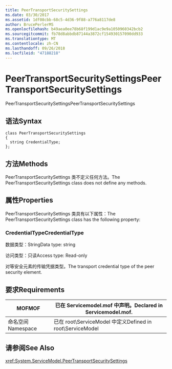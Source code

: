 ```yaml
---
title: PeerTransportSecuritySettings
ms.date: 03/30/2017
ms.assetid: 1df08cbb-68c5-4d36-9f88-a776a8117de8
author: BrucePerlerMS
ms.openlocfilehash: b49aea0ee78b68f199d1ac9e9a1050960342bcb2
ms.sourcegitcommit: fb78d8abbdb87144a3872cf154930157090dd933
ms.translationtype: MT
ms.contentlocale: zh-CN
ms.lasthandoff: 09/26/2018
ms.locfileid: "47188218"
---
```

# <a name="peertransportsecuritysettings"></a><span data-ttu-id="04539-102">PeerTransportSecuritySettings</span><span class="sxs-lookup"><span data-stu-id="04539-102">PeerTransportSecuritySettings</span></span>
<span data-ttu-id="04539-103">PeerTransportSecuritySettings</span><span class="sxs-lookup"><span data-stu-id="04539-103">PeerTransportSecuritySettings</span></span>  
  
## <a name="syntax"></a><span data-ttu-id="04539-104">语法</span><span class="sxs-lookup"><span data-stu-id="04539-104">Syntax</span></span>  
  
```  
class PeerTransportSecuritySettings  
{  
  string CredentialType;  
};  
```  
  
## <a name="methods"></a><span data-ttu-id="04539-105">方法</span><span class="sxs-lookup"><span data-stu-id="04539-105">Methods</span></span>  
 <span data-ttu-id="04539-106">PeerTransportSecuritySettings 类不定义任何方法。</span><span class="sxs-lookup"><span data-stu-id="04539-106">The PeerTransportSecuritySettings class does not define any methods.</span></span>  
  
## <a name="properties"></a><span data-ttu-id="04539-107">属性</span><span class="sxs-lookup"><span data-stu-id="04539-107">Properties</span></span>  
 <span data-ttu-id="04539-108">PeerTransportSecuritySettings 类具有以下属性：</span><span class="sxs-lookup"><span data-stu-id="04539-108">The PeerTransportSecuritySettings class has the following property:</span></span>  
  
### <a name="credentialtype"></a><span data-ttu-id="04539-109">CredentialType</span><span class="sxs-lookup"><span data-stu-id="04539-109">CredentialType</span></span>  
 <span data-ttu-id="04539-110">数据类型：String</span><span class="sxs-lookup"><span data-stu-id="04539-110">Data type: string</span></span>  
  
 <span data-ttu-id="04539-111">访问类型：只读</span><span class="sxs-lookup"><span data-stu-id="04539-111">Access type: Read-only</span></span>  
  
 <span data-ttu-id="04539-112">对等安全元素的传输凭据类型。</span><span class="sxs-lookup"><span data-stu-id="04539-112">The transport credential type of the peer security element.</span></span>  
  
## <a name="requirements"></a><span data-ttu-id="04539-113">要求</span><span class="sxs-lookup"><span data-stu-id="04539-113">Requirements</span></span>  
  
|<span data-ttu-id="04539-114">MOF</span><span class="sxs-lookup"><span data-stu-id="04539-114">MOF</span></span>|<span data-ttu-id="04539-115">已在 Servicemodel.mof 中声明。</span><span class="sxs-lookup"><span data-stu-id="04539-115">Declared in Servicemodel.mof.</span></span>|  
|---------|-----------------------------------|  
|<span data-ttu-id="04539-116">命名空间</span><span class="sxs-lookup"><span data-stu-id="04539-116">Namespace</span></span>|<span data-ttu-id="04539-117">已在 root\ServiceModel 中定义</span><span class="sxs-lookup"><span data-stu-id="04539-117">Defined in root\ServiceModel</span></span>|  
  
## <a name="see-also"></a><span data-ttu-id="04539-118">请参阅</span><span class="sxs-lookup"><span data-stu-id="04539-118">See Also</span></span>  
 <xref:System.ServiceModel.PeerTransportSecuritySettings>
